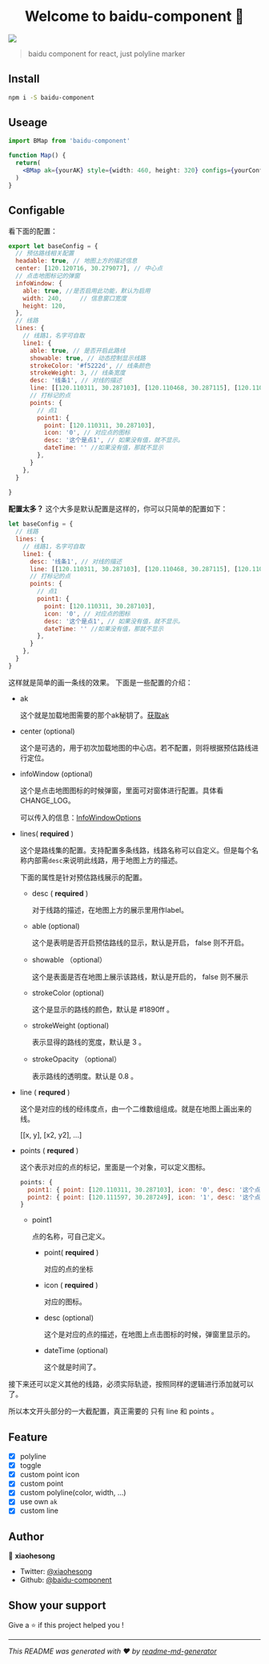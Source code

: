 <h1 align="center">Welcome to baidu-component 👋</h1>
<p>
  <img src="https://img.shields.io/badge/version-1.0.2-blue.svg?cacheSeconds=2592000" />
</p>

> baidu component for react, just polyline marker

## Install

```sh
npm i -S baidu-component
```

## Useage
```jsx
import BMap from 'baidu-component'

function Map() {
  return(
    <BMap ak={yourAK} style={width: 460, height: 320} configs={yourConfigs} />
  )
}
```

## Configable

看下面的配置：

```js
export let baseConfig = {
  // 预估路线相关配置
  headable: true, // 地图上方的描述信息
  center: [120.120716, 30.279077], // 中心点
  // 点击地图标记的弹窗
  infoWindow: {
    able: true, //是否启用此功能，默认为启用
    width: 240,     // 信息窗口宽度
    height: 120,
  },
  // 线路
  lines: {
    // 线路1，名字可自取
    line1: {
      able: true, // 是否开启此路线
      showable: true, // 动态控制显示线路
      strokeColor: '#f5222d', // 线条颜色
      strokeWeight: 3, // 线条宽度
      desc: '线条1', // 对线的描述
      line: [[120.110311, 30.287103], [120.110468, 30.287115], [120.110662, 30.287127], [120.111029, 30.287139], [120.111597, 30.287249]], // 坐标点连成的线
      // 打标记的点
      points: {
        // 点1
        point1: { 
          point: [120.110311, 30.287103], 
          icon: '0', // 对应点的图标
          desc: '这个是点1', // 如果没有值，就不显示。
          dateTime: '' //如果没有值，那就不显示 
        },
      }
    },
  }
  
}
```

**配置太多？** 这个大多是默认配置是这样的，你可以只简单的配置如下：

```js
let baseConfig = {
  // 线路
  lines: {
    // 线路1，名字可自取
    line1: {
      desc: '线条1', // 对线的描述
      line: [[120.110311, 30.287103], [120.110468, 30.287115], [120.110662, 30.287127], [120.111029, 30.287139], [120.111597, 30.287249]], // 坐标点连成的线
      // 打标记的点
      points: {
        // 点1
        point1: { 
          point: [120.110311, 30.287103], 
          icon: '0', // 对应点的图标
          desc: '这个是点1', // 如果没有值，就不显示。
          dateTime: '' //如果没有值，那就不显示 
        },
      }
    },
  }
}
```

这样就是简单的画一条线的效果。 下面是一些配置的介绍：
- ak

  这个就是加载地图需要的那个ak秘钥了。[获取ak](https://lbsyun.baidu.com/index.php?title=jspopular3.0/guide/getkey)

- center (optional)
  
  这个是可选的，用于初次加载地图的中心店。若不配置，则将根据预估路线进行定位。

- infoWindow (optional)

  这个是点击地图图标的时候弹窗，里面可对窗体进行配置。具体看CHANGE_LOG。

  可以传入的信息：[InfoWindowOptions](http://lbsyun.baidu.com/cms/jsapi/reference/jsapi_reference_3_0.html#a3b8)

- lines( **required** )

  这个是路线集的配置。支持配置多条线路，线路名称可以自定义。但是每个名称内部需`desc`来说明此线路，用于地图上方的描述。

  下面的属性是针对预估路线展示的配置。

  - desc ( **required** )
  
    对于线路的描述，在地图上方的展示里用作label。

  - able (optional)
  
    这个是表明是否开启预估路线的显示，默认是开启， false 则不开启。

  - showable （optional）

    这个是表面是否在地图上展示该路线，默认是开启的， false 则不展示

  - strokeColor (optional)

    这个是显示的路线的颜色，默认是 #1890ff 。

  - strokeWeight (optional)

    表示显得的路线的宽度，默认是 3 。

  - strokeOpacity （optional）
  
    表示路线的透明度。默认是 0.8 。 

- line ( **requred** )

  这个是对应的线的经纬度点，由一个二维数组组成。就是在地图上画出来的线。

  [[x, y], [x2, y2], ...]

- points ( **requred** )

  这个表示对应的点的标记，里面是一个对象，可以定义图标。

  ```js
  points: {
    point1: { point: [120.110311, 30.287103], icon: '0', desc: '这个点是p1', dateTime: '2019-06-30 19:28:23' },
    point2: { point: [120.111597, 30.287249], icon: '1', desc: '这个点是p2', dateTime: '2019-06-30 19:38:23' }
  }
  ```
  - point1

    点的名称，可自己定义。

    - point( **required** )
      
      对应的点的坐标

    - icon ( **required** )
      
      对应的图标。

    - desc (optional)

      这个是对应的点的描述，在地图上点击图标的时候，弹窗里显示的。
    
    - dateTime (optional)

      这个就是时间了。

接下来还可以定义其他的线路，必须实际轨迹，按照同样的逻辑进行添加就可以了。

所以本文开头部分的一大截配置，真正需要的 只有 line 和 points 。

## Feature

- [x] polyline
- [x] toggle
- [x] custom point icon
- [x] custom point
- [x] custom polyline(color, width, ...)
- [x] use own `ak`
- [x] custom line

## Author

👤 **xiaohesong**

* Twitter: [@xiaohesong](https://twitter.com/xiaohesong)
* Github: [@baidu-component](https://github.com/baidu-component)

## Show your support

Give a ⭐️ if this project helped you !

***
_This README was generated with ❤️ by [readme-md-generator](https://github.com/kefranabg/readme-md-generator)_